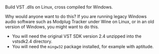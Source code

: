 Build VST .dlls on Linux, cross compiled for Windows.

Why would anyone want to do this? If you are running legacy Windows audio software such as Modplug Tracker under Wine on Linux, or in an old version of Windows, you might want to do this.

  * You will need the original VST SDK version 2.4 unzipped into the vstsdk2.4 directory.
  * You will need the `mingw32` package installed, for example with aptitude.

